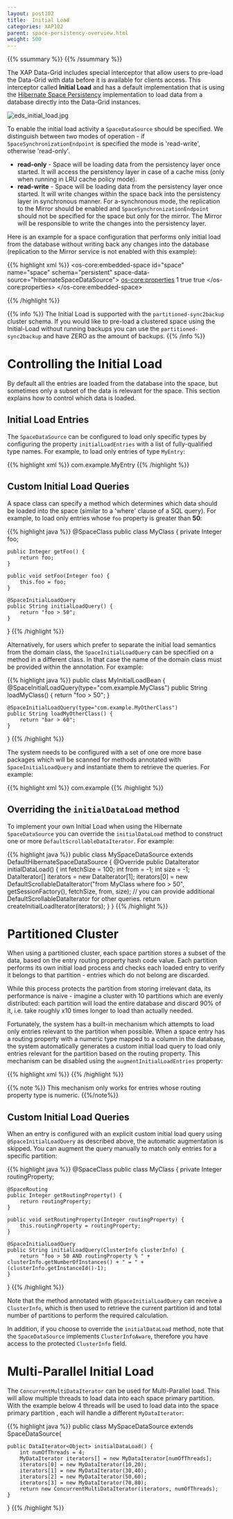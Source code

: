 ```yaml
---
layout: post102
title:  Initial Load
categories: XAP102
parent: space-persistency-overview.html
weight: 500
---
```


{{% ssummary  %}} {{% /ssummary %}}

The XAP Data-Grid includes special interceptor that allow users to pre-load the Data-Grid with data before it is available for clients access. This interceptor called **Initial Load** and has a default implementation that is using the [Hibernate Space Persistency](./hibernate-space-persistency.html) implementation to load data from a database directly into the Data-Grid instances.

![eds_initial_load.jpg](/attachment_files/eds_initial_load.jpg)

To enable the initial load activity a `SpaceDataSource` should be specified. We distinguish between two modes of operation - if `SpaceSynchronizationEndpoint` is specified the mode is 'read-write', otherwise 'read-only'.

- **read-only** - Space will be loading data from the persistency layer once started. It will access the persistency layer in case of a cache miss (only when running in LRU cache policy mode).
- **read-write** - Space will be loading data from the persistency layer once started. It will write changes within the space back into the persistency layer in synchronous manner. For a-synchronous mode, the replication to the Mirror should be enabled and `SpaceSynchronizationEndpoint` should not be specified for the space but only for the mirror. The Mirror will be responsible to write the changes into the persistency layer.

Here is an example for a space configuration that performs only initial load from the database without writing back any changes into the database (replication to the Mirror service is not enabled with this example):

{{% highlight xml %}}
<os-core:embedded-space id="space" name="space" schema="persistent" space-data-source="hibernateSpaceDataSource">
    <os-core:properties>
        <props>
            <!-- Use ALL IN CACHE -->
            <prop key="space-config.engine.cache_policy">1</prop>
            <prop key="cluster-config.cache-loader.external-data-source">true</prop>
            <prop key="cluster-config.cache-loader.central-data-source">true</prop>
        </props>
    </os-core:properties>
</os-core:embedded-space>

<bean id="hibernateSpaceDataSource" class="org.openspaces.persistency.hibernate.DefaultHibernateSpaceDataSourceFactoryBean">
    <property name="sessionFactory" ref="sessionFactory"/>
</bean>
{{% /highlight %}}

{{% info %}}
The Initial Load is supported with the `partitioned-sync2backup` cluster schema. If you would like to pre-load a clustered space using the Initial-Load without running backups you can use the `partitioned-sync2backup` and have ZERO as the amount of backups.
{{% /info %}}

# Controlling the Initial Load

By default all the entries are loaded from the database into the space, but sometimes only a subset of the data is relevant for the space. This section explains how to control which data is loaded.

## Initial Load Entries

The `SpaceDataSource` can be configured to load only specific types by configuring the property `initialLoadEntries` with a list of fully-qualified type names. For example, to load only entries of type `MyEntry`:

{{% highlight xml %}}
<bean id="hibernateSpaceDataSource" class="org.openspaces.persistency.hibernate.DefaultHibernateSpaceDataSourceFactoryBean">
    <property name="sessionFactory" ref="sessionFactory"/>
    <property name="initialLoadEntries">
        <!-- If absent or empty, the system will search for all available entry metadata -->
        <list>
            <value>com.example.MyEntry</value>
        </list>
    </property>
</bean>
{{% /highlight %}}

## Custom Initial Load Queries

A space class can specify a method which determines which data should be loaded into the space (similar to a 'where' clause of a SQL query). For example, to load only entries whose `foo` property is greater than **50**:

{{% highlight java %}}
@SpaceClass
public class MyClass {
    private Integer foo;
	
	public Integer getFoo() {
	    return foo;
    }
	
	public void setFoo(Integer foo) {
	    this.foo = foo;
	}
	
    @SpaceInitialLoadQuery
    public String initialLoadQuery() {
        return "foo > 50";
    }
}
{{% /highlight %}}

Alternatively, for users which prefer to separate the initial load semantics from the domain class, the `SpaceInitialLoadQuery` can be specified on a method in a different class. In that case the name of the domain class must be provided within the annotation. For example:

{{% highlight java %}}
public class MyInitialLoadBean {
    @SpaceInitialLoadQuery(type="com.example.MyClass")
    public String loadMyClass() {
        return "foo > 50";
    }
	
    @SpaceInitialLoadQuery(type="com.example.MyOtherClass")
    public String loadMyOtherClass() {
        return "bar > 60";
    }
}
{{% /highlight %}}

The system needs to be configured with a set of one ore more base packages which will be scanned for methods annotated with `SpaceInitialLoadQuery` and instantiate them to retrieve the queries. For example:

{{% highlight xml %}}
<bean id="hibernateSpaceDataSource" class="org.openspaces.persistency.hibernate.DefaultHibernateSpaceDataSourceFactoryBean">
    <property name="sessionFactory" ref="sessionFactory"/>
    <property name="initialLoadQueryScanningBasePackages">
        <!-- If absent or empty, the system will not search for initial load query methods -->
        <list>
            <value>com.example</value>
        </list>
    </property>
</bean>
{{% /highlight %}}

## Overriding the `initialDataLoad` method

To implement your own Initial Load when using the Hibernate `SpaceDataSource` you can override the `initialDataLoad` method to construct one or more `DefaultScrollableDataIterator`. For example:

{{% highlight java %}}
public class MySpaceDataSource extends DefaultHibernateSpaceDataSource {
    @Override
    public DataIterator<Object> initialDataLoad() {
        int fetchSize = 100;
        int from = -1;
        int size = -1;
        DataIterator[] iterators = new DataIterator[1];
        iterators[0] = new DefaultScrollableDataIterator("from MyClass where foo > 50", getSessionFactory(), fetchSize, from, size);
        // you can provide additional DefaultScrollableDataIterator for other queries.
        return createInitialLoadIterator(iterators);
    }
}
{{% /highlight %}}

# Partitioned Cluster

When using a partitioned cluster, each space partition stores a subset of the data, based on the entry routing property hash code value. Each partition performs its own initial load process and checks each loaded entry to verify it belongs to that partition - entries which do not belong are discarded.

While this process protects the partition from storing irrelevant data, its performance is naive - imagine a cluster with 10 partitions which are evenly distributed: each partition will load the entire database and discard 90% of it, i.e. take roughly x10 times longer to load than actually needed. 

Fortunately, the system has a built-in mechanism which attempts to load only entries relevant to the partition when possible. When a space entry has a routing property with a numeric type mapped to a column in the database, the system automatically generates a custom initial load query to load only entries relevant for the partition based on the routing property. This mechanism can be disabled using the `augmentInitialLoadEntries` property:

{{% highlight xml %}}
<bean id="hibernateSpaceDataSource" class="org.openspaces.persistency.hibernate.DefaultHibernateSpaceDataSourceFactoryBean">
    <property name="sessionFactory" ref="sessionFactory"/>
    <property name="augmentInitialLoadEntries" value="false"/>
</bean>
{{% /highlight %}}

{{% note %}}
This mechanism only works for entries whose routing property type is numeric.
{{%/note%}}

## Custom Initial Load Queries

When an entry is configured with an explicit custom initial load query using `@SpaceInitialLoadQuery` as described above, the automatic augmentation is skipped. You can augment the query manually to match only entries for a specific partition:

{{% highlight java %}}
@SpaceClass
public class MyClass {
    private Integer routingProperty;
	
	@SpaceRouting
	public Integer getRoutingProperty() {
	    return routingProperty;
    }
	
	public void setRoutingProperty(Integer routingProperty) {
	    this.routingProperty = routingProperty;
	}
	
    @SpaceInitialLoadQuery
    public String initialLoadQuery(ClusterInfo clusterInfo) {
        return "foo > 50 AND routingProperty % " + clusterInfo.getNumberOfInstances() + " = " + (clusterInfo.getInstanceId()-1);
    }
}
{{% /highlight %}}

Note that the method annotated with `@SpaceInitialLoadQuery` can receive a `ClusterInfo`, which is then used to retrieve the current partition id and total number of partitions to perform the required calculation.

In addition, if you choose to override the `initialDataLoad` method, note that the `SpaceDataSource` implements `ClusterInfoAware`, therefore you have access to the protected `ClusterInfo` field.

# Multi-Parallel Initial Load

The `ConcurrentMultiDataIterator` can be used for Multi-Parallel load. This will allow multiple threads to load data into each space primary partition. With the example below 4 threads will be used to load data into the space primary partition , each will handle a different `MyDataIterator`:

{{% highlight java %}}
public class MySpaceDataSource extends SpaceDataSource{

	public DataIterator<Object> initialDataLoad() {
		int numOfThreads = 4;	
		MyDataIterator iterators[] = new MyDataIterator[numOfThreads];
		iterators[0] = new MyDataIterator(10,20);
		iterators[1] = new MyDataIterator(30,40);
		iterators[2] = new MyDataIterator(50,60);
		iterators[3] = new MyDataIterator(70,80);
		return new ConcurrentMultiDataIterator(iterators, numOfThreads);
	}
}
{{% /highlight %}}
